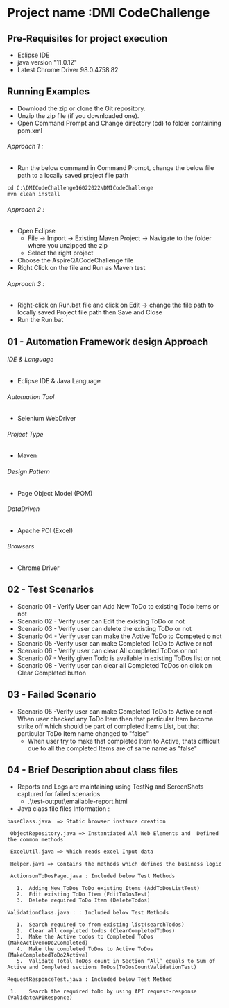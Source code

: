 # Project name :DMI CodeChallenge
## Pre-Requisites for project execution
- Eclipse IDE
- java version "11.0.12"
- Latest Chrome Driver  98.0.4758.82

## Running Examples
- Download the zip or clone the Git repository.
- Unzip the zip file (if you downloaded one).
- Open Command Prompt and Change directory (cd) to folder containing pom.xml
###### Approach 1 :
  - Run the below command in Command Prompt, change the below file path to a locally saved project file path
```
cd C:\DMICodeChallenge16022022\DMICodeChallenge
mvn clean install
```
###### Approach 2 :
- Open Eclipse 
   - File -> Import -> Existing Maven Project -> Navigate to the folder where you unzipped the zip
   - Select the right project
- Choose the AspireQACodeChallenge file
- Right Click on the file and Run as Maven test
###### Approach 3 :
- Right-click on Run.bat file and click on Edit -> change the file path to locally saved Project file path then Save and Close
- Run the Run.bat 

## 01 - Automation Framework design Approach

###### IDE & Language
   - Eclipse IDE & Java Language
###### Automation Tool
   - Selenium WebDriver
###### Project Type
   - Maven
###### Design Pattern
   - Page Object Model (POM)
###### DataDriven
   - Apache POI (Excel)
###### Browsers
   - Chrome Driver

## 02 - Test Scenarios
 - Scenario 01 - Verify User can Add New ToDo to existing Todo Items or not 
 - Scenario 02 - Verify user can Edit the existing ToDo or not 
 - Scenario 03 - Verify user can delete the existing ToDo or not
 - Scenario 04 - Verify user can make the Active ToDo to Competed o not
 - Scenario 05 -Verify user can make Completed ToDo to Active or not
 - Scenario 06 - Verify user can clear All completed ToDos or not
 - Scenario 07 - Verify given Todo is available in existing ToDos list or not
 - Scenario 08 - Verify user can clear all Completed ToDos on click on Clear Completed button
  
## 03 - Failed Scenario
 - Scenario 05 -Verify user can make Completed ToDo to Active or not
   -When user checked any ToDo Item then that particular Item become strike off which should be part of completed Items List, but that particular ToDo Item name changed to "false"   
   - When user try to make that completed Item to Active, thats difficult due to all the completed Items are of same name as "false"
 
 ## 04 - Brief Description about class files
  - Reports and Logs are maintaining using TestNg and ScreenShots captured for failed scenarios
       - .\\test-output\\emailable-report.html
  - Java class file files Information :
 ``` 
 baseClass.java  => Static browser instance creation
 
  ObjectRepository.java => Instantiated All Web Elements and  Defined the common methods
  
  ExcelUtil.java => Which reads excel Input data
  
  Helper.java => Contains the methods which defines the business logic
  
  ActionsonToDosPage.java : Included below Test Methods
  
    1.	Adding New ToDos ToDo existing Items (AddToDosListTest)
    2.	Edit existing ToDo Item (EditToDosTest)
    3.	Delete required ToDo Item (DeleteTodos)
    
ValidationClass.java : : Included below Test Methods

    1.	Search required to from existing list(searchTodos)
    2.	Clear all completed todos (ClearCompletedToDos)
    3.	Make the Active todos to Completed ToDos (MakeActiveToDo2Completed)
    4.	Make the completed ToDos to Active ToDos (MakeCompletedToDo2Active)
    5.	Validate Total ToDos count in Section “All” equals to Sum of Active and Completed sections ToDos(ToDosCountValidationTest)

RequestResponceTest.java : Included below Test Method

  1.	Search the required toDo by using API request-response (ValidateAPIResponce)

 ```
